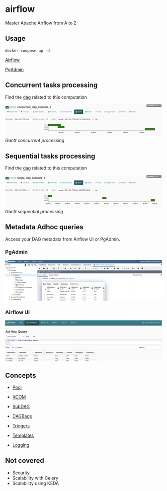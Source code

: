 # airflow

Master Apache Airflow from A to Z

## Usage
```
docker-compose up -d
```

[Airflow](http://localhost:8080)

[PgAdmin](http://localhost:5050)

## Concurrent tasks processing
Find the [dag](https://github.com/robincvlr/airflow/blob/main/dags/parallel/dag_par_1.py) related to this computation

![Alt text](./doc/img/concurrent.png?raw=true "Gantt concurrent processing")
*Gantt concurrent processing*

## Sequential tasks processing
Find the [dag](https://github.com/robincvlr/airflow/blob/main/dags/sequential/dag_single_1.py) related to this computation

![Alt text](./doc/img/single.png?raw=true "Gantt sequential processing")
*Gantt sequential processing*

## Metadata Adhoc queries

Access your DAG metadata from Airflow UI or PgAdmin.

### PgAdmin
![Alt text](./doc/img/pgadmin_query.png?raw=true)

### Airflow UI
![Alt text](./doc/img/airflow_query.png?raw=true)

## Concepts
- [Pool](https://github.com/robincvlr/airflow/blob/main/dags/parallel/dag_pool_1.py)

- [XCOM](https://github.com/robincvlr/airflow/blob/main/dags/parallel/dag_pool_1.py)

- [SubDAG](https://github.com/robincvlr/airflow/blob/main/dags/sequential/dag_single_sub_2.py)

- [DAGBags](https://github.com/robincvlr/airflow/blob/main/dags/dag_bags.py)

- [Triggers](https://github.com/robincvlr/airflow/blob/main/dags/triggers/)

- [Templates](https://github.com/robincvlr/airflow/blob/main/dags/templates)

- [Logging](https://github.com/robincvlr/airflow/blob/main/conf/log_config.py)

## Not covered
- Security
- Scalability with Celery
- Scalability using KEDA
